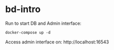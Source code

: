 # bd-intro

Run to start DB and Admin interface:

```
docker-compose up -d
```

Access admin interface on: http://localhost:16543
